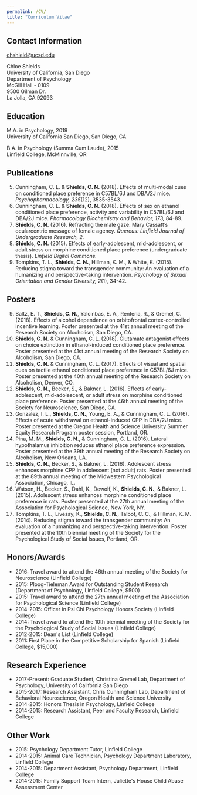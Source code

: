 ```yaml
---
permalink: /CV/
title: "Curriculum Vitae"
---
```


## Contact Information

[chshield@ucsd.edu](mailto:chshield@ucsd.edu)

Chloe Shields  
University of California, San Diego  
Department of Psychology  
McGill Hall - 0109  
9500 Gilman Dr.  
La Jolla, CA 92093  

## Education

M.A. in Psychology, 2019  
University of California San Diego, San Diego, CA  

B.A. in Psychology (Summa Cum Laude), 2015  
Linfield College, McMinnville, OR  

## Publications 

5. Cunningham, C. L. & **Shields, C. N.** (2018). Effects of multi-modal cues on conditioned place preference in C57BL/6J and DBA/2J mice. *Psychopharmacology, 235*(12), 3535-3543.
4. Cunningham, C. L. & **Shields, C. N.** (2018). Effects of sex on ethanol conditioned place preference, activity and variability in C57BL/6J and DBA/2J mice. *Pharmacology Biochemistry and Behavior, 173,* 84-89.
3. **Shields, C. N.** (2016). Refracting the male gaze: Mary Cassatt’s ocularcentric message of female agency. *Quercus: Linfield Journal of Undergraduate Research, 2.*
2. **Shields, C. N.** (2015). Effects of early-adolescent, mid-adolescent, or adult stress on morphine conditioned place preference (undergraduate thesis). *Linfield Digital Commons.*
1. Tompkins, T. L., **Shields, C. N.**, Hillman, K. M., & White, K. (2015). Reducing stigma toward the transgender community: An evaluation of a humanizing and perspective-taking intervention. *Psychology of Sexual Orientation and Gender Diversity, 2*(1), 34-42.

## Posters

9. Baltz, E. T., **Shields, C. N.**, Yalcinbas, E. A., Renteria, R., & Gremel, C. (2018). Effects of alcohol dependence on orbitofrontal cortex-controlled incentive learning. Poster presented at the 41st annual meeting of the Research Society on Alcoholism, San Diego, CA. 
8. **Shields, C. N.** & Cunningham, C. L. (2018). Glutamate antagonist effects on choice extinction in ethanol-induced conditioned place preference. Poster presented at the 41st annual meeting of the Research Society on Alcoholism, San Diego, CA.
7. **Shields, C. N.** & Cunningham, C. L. (2017). Effects of visual and spatial cues on tactile ethanol conditioned place preference in C57BL/6J mice. Poster presented at the 40th annual meeting of the Research Society on Alcoholism, Denver, CO.
6. **Shields, C. N.**, Becker, S., & Bakner, L. (2016). Effects of early-adolescent, mid-adolescent, or adult stress on morphine conditioned place preference. Poster presented at the 46th annual meeting of the Society for Neuroscience, San Diego, CA. 
5. Gonzalez, I. L., **Shields, C. N.**, Young, E. A., & Cunningham, C. L. (2016). Effects of acute withdrawal on ethanol-induced CPP in DBA/2J mice. Poster presented at the Oregon Health and Science University Summer Equity Research Program poster session, Portland, OR.
4. Pina, M. M., **Shields, C. N.**, & Cunningham, C. L. (2016). Lateral hypothalamus inhibition reduces ethanol place preference expression. Poster presented at the 39th annual meeting of the Research Society on Alcoholism, New Orleans, LA.
3. **Shields, C. N.**, Becker, S., & Bakner, L. (2016). Adolescent stress enhances morphine CPP in adolescent (not adult) rats. Poster presented at the 89th annual meeting of the Midwestern Psychological Association, Chicago, IL.
2. Watson, H., Becker, S., Dahl, K., Dewolf, K., **Shields, C. N.**, & Bakner, L. (2015). Adolescent stress enhances morphine conditioned place preference in rats. Poster presented at the 27th annual meeting of the Association for Psychological Science, New York, NY. 
1. Tompkins, T. L., Livesay, K., **Shields, C. N.**, Talbot, C. C., & Hillman, K. M. (2014). Reducing stigma toward the transgender community: An evaluation of a humanizing and perspective-taking intervention. Poster presented at the 10th biennial meeting of the Society for the Psychological Study of Social Issues, Portland, OR. 

## Honors/Awards

- 2016: Travel award to attend the 46th annual meeting of the Society for Neuroscience (Linfield College)
- 2015: Ploog-Tieleman Award for Outstanding Student Research (Department of Psychology, Linfield College, $500)
- 2015: Travel award to attend the 27th annual meeting of the Association for Psychological Science (Linfield College)
- 2014-2015: Officer in Psi Chi Psychology Honors Society (Linfield College)
- 2014: Travel award to attend the 10th biennial meeting of the Society for the Psychological Study of Social Issues (Linfield College)
- 2012-2015: Dean's List (Linfield College)
- 2011: First Place in the Competitive Scholarship for Spanish (Linfield College, $15,000)

## Research Experience

- 2017-Present: Graduate Student, Christina Gremel Lab, Department of Psychology, University of California San Diego
- 2015-2017: Research Assistant, Chris Cunningham Lab, Department of Behavioral Neuroscience, Oregon Health and Science University
- 2014-2015: Honors Thesis in Psychology, Linfield College
- 2014-2015: Research Assistant, Peer and Faculty Research, Linfield College

## Other Work

- 2015: Psychology Department Tutor, Linfield College
- 2014-2015: Animal Care Technician, Psychology Department Laboratory, Linfield College
- 2014-2015: Department Assistant, Psychology Department, Linfield College
- 2014-2015: Family Support Team Intern, Juliette's House Child Abuse Assessment Center